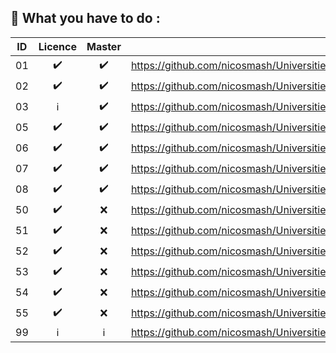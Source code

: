 ## 📢 What you have to do :

| ID  | Licence  | Master |  Link |
| :---: | :---: | :---: | ------------- |
| 01  | :heavy_check_mark:  | :heavy_check_mark:  | https://github.com/nicosmash/Universities/blob/main/Courses/01_Intro_Cybersecurity_29092022.pdf  |
| 02  | :heavy_check_mark:  | :heavy_check_mark:  | https://github.com/nicosmash/Universities/blob/main/Courses/02_Footprinting_Reconnaissance_07062022.pdf  |
| 03  | :information_source:  | :heavy_check_mark:  | https://github.com/nicosmash/Universities/blob/main/Courses/03_Basics_of_hacking_Intro_29092022.pdf  |
| 05  | :heavy_check_mark:  | :heavy_check_mark:  | https://github.com/nicosmash/Universities/blob/main/Courses/05_Basics_of_hacking_NMAP_29092022.pdf  |
| 06  | :heavy_check_mark:  | :heavy_check_mark:  | https://github.com/nicosmash/Universities/blob/main/Courses/06_Basics_of_hacking_Exploit_RFI_LFI%20_DPT_28022022.pdf  |
| 07  | :heavy_check_mark:  | :heavy_check_mark:  | https://github.com/nicosmash/Universities/blob/main/Courses/07_Basics_of_hacking_Exploit_SQLi_BURP_20062022.pdf  |
| 08  | :heavy_check_mark:  | :heavy_check_mark:  | https://github.com/nicosmash/Universities/blob/main/Courses/08_Basics_of_hacking_Tools_11062022.pdf  |
| 50  | :heavy_check_mark:  | :x:  | https://github.com/nicosmash/Universities/blob/main/Courses/50_Crypto_History_Intro_16032023.pdf  |
| 51  | :heavy_check_mark:  | :x:  | https://github.com/nicosmash/Universities/blob/main/Courses/51_Crypto_Encryption_Types_16032023.pdf  |
| 52  | :heavy_check_mark:  | :x:  | https://github.com/nicosmash/Universities/blob/main/Courses/52_Crypto_Cipher_Types_16032023.pdf  |
| 53  | :heavy_check_mark:  | :x:  | https://github.com/nicosmash/Universities/blob/main/Courses/53_Crypto_Hashs_16032023.pdf  |
| 54  | :heavy_check_mark:  | :x:  | https://github.com/nicosmash/Universities/blob/main/Courses/54_Crypto_Stegano_16032023.pdf  |
| 55  | :heavy_check_mark:  | :x:  | https://github.com/nicosmash/Universities/blob/main/Courses/55_PKI_16032023.pdf  |
| 99  | :information_source:  | :information_source:  | https://github.com/nicosmash/Universities/blob/main/Courses/99_Passive_Reco_Zone_Transfert_08062022.pdf  |
